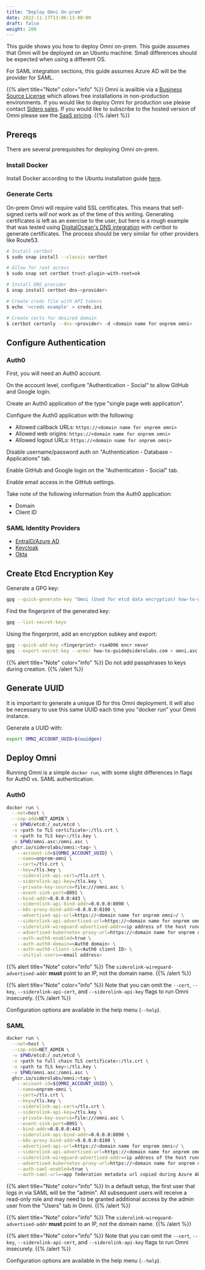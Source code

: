 ```yaml
---
title: "Deploy Omni On-prem"
date: 2022-11-17T13:06:13-08:00
draft: false
weight: 200
---
```


This guide shows you how to deploy Omni on-prem.
This guide assumes that Omni will be deployed on an Ubuntu machine.
Small differences should be expected when using a different OS.

For SAML integration sections, this guide assumes Azure AD will be the provider for SAML.

{{% alert title="Note" color="info" %}}
Omni is availble via a [Business Source License](https://github.com/siderolabs/omni/blob/main/LICENSE) which allows free installations in non-production environments.
If you would like to deploy Omni for production use please contact [Sidero sales](mailto:sales@siderolabs.com?subject=Omni%20license%20inquiry&body=Hello,%20I%20would%20like%20to%20purchase%20an%20on-prem%20license%20for%20Omni.).
If you would like to subscribe to the hosted version of Omni please see the [SaaS pricing](https://www.siderolabs.com/pricing/).
{{% /alert %}}

## Prereqs

There are several prerequisites for deploying Omni on-prem.

### Install Docker

Install Docker according to the Ubuntu installation guide [here](https://docs.docker.com/engine/install/ubuntu/).

### Generate Certs

On-prem Omni will require valid SSL certificates.
This means that self-signed certs _will not_ work as of the time of this writing.
Generating certificates is left as an exercise to the user, but here is a rough example that was tested using [DigitalOcean's DNS integration](https://certbot-dns-digitalocean.readthedocs.io/en/stable/) with certbot to generate certificates.
The process should be very similar for other providers like Route53.

```bash
# Install certbot
$ sudo snap install --classic certbot

# Allow for root access
$ sudo snap set certbot trust-plugin-with-root=ok

# Install DNS provider
$ snap install certbot-dns-<provider>

# Create creds file with API tokens
$ echo '<creds example' > creds.ini

# Create certs for desired domain
$ certbot certonly --dns-<provider> -d <domain name for onprem omni>
```

## Configure Authentication

### Auth0

First, you will need an Auth0 account.

On the account level, configure "Authentication - Social" to allow GitHub and Google login.

Create an Auth0 application of the type "single page web application".

Configure the Auth0 application with the following:

- Allowed callback URLs: `https://<domain name for onprem omni>`
- Allowed web origins: `https://<domain name for onprem omni>`
- Allowed logout URLs: `https://<domain name for onprem omni>`

Disable username/password auth on "Authentication - Database - Applications" tab.

Enable GitHub and Google login on the "Authentication - Social" tab.

Enable email access in the GitHub settings.

Take note of the following information from the Auth0 application:

- Domain
- Client ID

### SAML Identity Providers

- [EntraID/Azure AD](../how-to-configure-entraid-for-omni)
- [Keycloak](../how-to-configure-keycloak-for-omni)
- [Okta](../how-to-configure-okta-for-omni)

## Create Etcd Encryption Key

Generate a GPG key:

```bash
gpg --quick-generate-key "Omni (Used for etcd data encryption) how-to-guide@siderolabs.com" rsa4096 cert never
```

Find the fingerprint of the generated key:

```bash
gpg --list-secret-keys
```

Using the fingerprint, add an encryption subkey and export:

```bash
gpg --quick-add-key <fingerprint> rsa4096 encr never
gpg --export-secret-key --armor how-to-guide@siderolabs.com > omni.asc
```

{{% alert title="Note" color="info" %}}
Do not add passphrases to keys during creation.
{{% /alert %}}

## Generate UUID

It is important to generate a unique ID for this Omni deployment.
It will also be necessary to use this same UUID each time you "docker run" your Omni instance.

Generate a UUID with:

```bash
export OMNI_ACCOUNT_UUID=$(uuidgen)
```

## Deploy Omni

Running Omni is a simple `docker run`, with some slight differences in flags for Auth0 vs. SAML authentication.

### Auth0

```bash
docker run \
  --net=host \
  --cap-add=NET_ADMIN \
  -v $PWD/etcd:/_out/etcd \
  -v <path to TLS certificate>:/tls.crt \
  -v <path to TLS key>:/tls.key \
  -v $PWD/omni.asc:/omni.asc \
  ghcr.io/siderolabs/omni:<tag> \
    --account-id=${OMNI_ACCOUNT_UUID} \
    --name=onprem-omni \
    --cert=/tls.crt \
    --key=/tls.key \
    --siderolink-api-cert=/tls.crt \
    --siderolink-api-key=/tls.key \
    --private-key-source=file:///omni.asc \
    --event-sink-port=8091 \
    --bind-addr=0.0.0.0:443 \
    --siderolink-api-bind-addr=0.0.0.0:8090 \
    --k8s-proxy-bind-addr=0.0.0.0:8100 \
    --advertised-api-url=https://<domain name for onprem omni>/ \
    --siderolink-api-advertised-url=https://<domain name for onprem omni>:8090/ \
    --siderolink-wireguard-advertised-addr=<ip address of the host running Omni>:50180 \
    --advertised-kubernetes-proxy-url=https://<domain name for onprem omni>:8100/ \
    --auth-auth0-enabled=true \
    --auth-auth0-domain=<Auth0 domain> \
    --auth-auth0-client-id=<Auth0 client ID> \
    --initial-users=<email address>
```

{{% alert title="Note" color="info" %}}
The `siderolink-wireguard-advertised-addr` **must** point to an IP, not the domain name.
{{% /alert %}}

{{% alert title="Note" color="info" %}}
Note that you can omit the `--cert`, `--key`, `--siderolink-api-cert`, and `--siderolink-api-key` flags to run Omni insecurely.
{{% /alert %}}

Configuration options are available in the help menu (`--help`).

### SAML

```bash
docker run \
  --net=host \
  --cap-add=NET_ADMIN \
  -v $PWD/etcd:/_out/etcd \
  -v <path to full chain TLS certificate>:/tls.crt \
  -v <path to TLS key>:/tls.key \
  -v $PWD/omni.asc:/omni.asc \
  ghcr.io/siderolabs/omni:<tag> \
    --account-id=${OMNI_ACCOUNT_UUID} \
    --name=onprem-omni \
    --cert=/tls.crt \
    --key=/tls.key \
    --siderolink-api-cert=/tls.crt \
    --siderolink-api-key=/tls.key \
    --private-key-source=file:///omni.asc \
    --event-sink-port=8091 \
    --bind-addr=0.0.0.0:443 \
    --siderolink-api-bind-addr=0.0.0.0:8090 \
    --k8s-proxy-bind-addr=0.0.0.0:8100 \
    --advertised-api-url=https://<domain name for onprem omni>/ \
    --siderolink-api-advertised-url=https://<domain name for onprem omni>:8090/ \
    --siderolink-wireguard-advertised-addr=<ip address of the host running Omni>:50180 \
    --advertised-kubernetes-proxy-url=https://<domain name for onprem omni>:8100/ \
    --auth-saml-enabled=true \
    --auth-saml-url=<app federation metadata url copied during Azure AD setup>
```

{{% alert title="Note" color="info" %}}
In a default setup, the first user that logs in via SAML will be the "admin".
All subsequent users will receive a read-only role and may need to be granted additional access by the admin user from the "Users" tab in Omni.
{{% /alert %}}

{{% alert title="Note" color="info" %}}
The `siderolink-wireguard-advertised-addr` **must** point to an IP, not the domain name.
{{% /alert %}}

{{% alert title="Note" color="info" %}}
Note that you can omit the `--cert`, `--key`, `--siderolink-api-cert`, and `--siderolink-api-key` flags to run Omni insecurely.
{{% /alert %}}

Configuration options are available in the help menu (`--help`).
